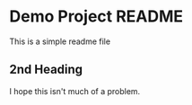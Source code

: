 # Demo Project README

This is a simple readme file

## 2nd Heading

I hope this isn't much of a problem.
